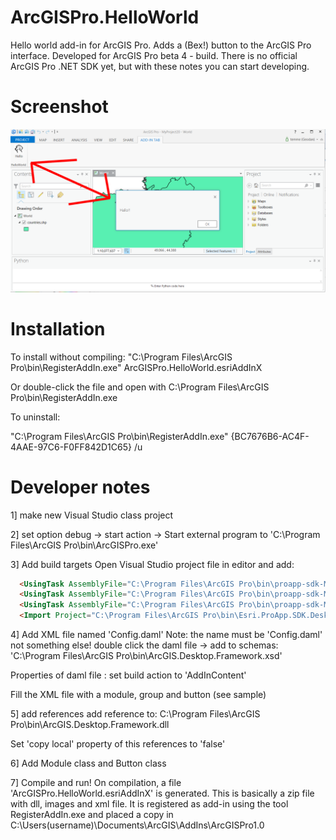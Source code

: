 ArcGISPro.HelloWorld
====================

Hello world add-in for ArcGIS Pro. Adds a (Bex!) button to the ArcGIS Pro interface.
Developed for ArcGIS Pro beta 4 - build. There is no official ArcGIS Pro .NET SDK yet,
but with these notes you can start developing. 

Screenshot
========
![screenshot](/Images/screenshot.png)

Installation
========
To install without compiling:
"C:\Program Files\ArcGIS Pro\bin\RegisterAddIn.exe" ArcGISPro.HelloWorld.esriAddInX

Or double-click the file and open with C:\Program Files\ArcGIS Pro\bin\RegisterAddIn.exe

To uninstall:

"C:\Program Files\ArcGIS Pro\bin\RegisterAddIn.exe" {BC7676B6-AC4F-4AAE-97C6-F0FF842D1C65} /u

Developer notes
========

1] make new Visual Studio class project

2] set option debug -> start action -> Start external program
to 'C:\Program Files\ArcGIS Pro\bin\ArcGISPro.exe'

3] Add build targets
Open Visual Studio project file in editor and add:
```html
  <UsingTask AssemblyFile="C:\Program Files\ArcGIS Pro\bin\proapp-sdk-MSBuild.dll" TaskName="proapp_sdk_MSBuild.PackageAddIn" />
  <UsingTask AssemblyFile="C:\Program Files\ArcGIS Pro\bin\proapp-sdk-MSBuild.dll" TaskName="proapp_sdk_MSBuild.CleanAddIn" />
  <UsingTask AssemblyFile="C:\Program Files\ArcGIS Pro\bin\proapp-sdk-MSBuild.dll" TaskName="proapp_sdk_MSBuild.ConvertToRelativePath" />
  <Import Project="C:\Program Files\ArcGIS Pro\bin\Esri.ProApp.SDK.Desktop.targets" Condition="Exists('C:\Program Files\ArcGIS Pro\bin\Esri.ProApp.SDK.Desktop.targets')" />
```

4] Add XML file named 'Config.daml'
Note: the name must be 'Config.daml' not something else!
double click the daml file -> add to schemas: 
'C:\Program Files\ArcGIS Pro\bin\ArcGIS.Desktop.Framework.xsd'

Properties of daml file : set  build action to 'AddInContent'

Fill the XML file with a module, group and button (see sample)

5] add references
add reference to: C:\Program Files\ArcGIS Pro\bin\ArcGIS.Desktop.Framework.dll

Set 'copy local' property of this references to 'false'

6] Add Module class and Button class

7] Compile and run!
On compilation, a file 'ArcGISPro.HelloWorld.esriAddInX' is generated. This is basically a zip file
with dll, images and xml file. It is registered as add-in 
using the tool RegisterAddIn.exe and placed a copy in C:\Users\(username)\Documents\ArcGIS\AddIns\ArcGISPro1.0
